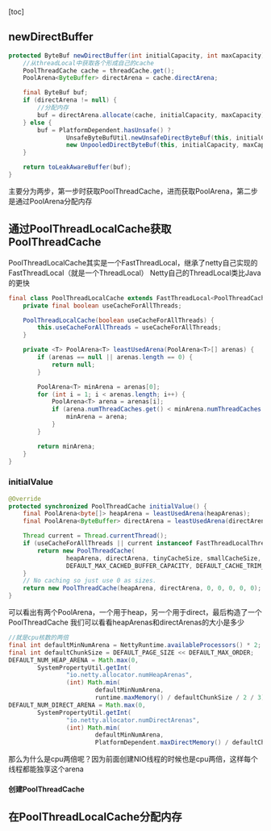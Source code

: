 [toc]

 

## newDirectBuffer

```java
protected ByteBuf newDirectBuffer(int initialCapacity, int maxCapacity) {
	//从threadLocal中获取各个形成自己的cache
    PoolThreadCache cache = threadCache.get();
    PoolArena<ByteBuffer> directArena = cache.directArena;

    final ByteBuf buf;
    if (directArena != null) {
    	//分配内存
        buf = directArena.allocate(cache, initialCapacity, maxCapacity);
    } else {
        buf = PlatformDependent.hasUnsafe() ?
                UnsafeByteBufUtil.newUnsafeDirectByteBuf(this, initialCapacity, maxCapacity) :
                new UnpooledDirectByteBuf(this, initialCapacity, maxCapacity);
    }

    return toLeakAwareBuffer(buf);
}
```
主要分为两步，第一步时获取PoolThreadCache，进而获取PoolArena，第二步是通过PoolArena分配内存

## 通过PoolThreadLocalCache获取PoolThreadCache

PoolThreadLocalCache其实是一个FastThreadLocal，继承了netty自己实现的FastThreadLocal（就是一个ThreadLocal）
Netty自己的ThreadLocal类比Java的更快
```java
final class PoolThreadLocalCache extends FastThreadLocal<PoolThreadCache> {
    private final boolean useCacheForAllThreads;

    PoolThreadLocalCache(boolean useCacheForAllThreads) {
        this.useCacheForAllThreads = useCacheForAllThreads;
    }

    private <T> PoolArena<T> leastUsedArena(PoolArena<T>[] arenas) {
        if (arenas == null || arenas.length == 0) {
            return null;
        }

        PoolArena<T> minArena = arenas[0];
        for (int i = 1; i < arenas.length; i++) {
            PoolArena<T> arena = arenas[i];
            if (arena.numThreadCaches.get() < minArena.numThreadCaches.get()) {
                minArena = arena;
            }
        }

        return minArena;
    }
}
```


### initialValue
```java
@Override
protected synchronized PoolThreadCache initialValue() {
    final PoolArena<byte[]> heapArena = leastUsedArena(heapArenas);
    final PoolArena<ByteBuffer> directArena = leastUsedArena(directArenas);

    Thread current = Thread.currentThread();
    if (useCacheForAllThreads || current instanceof FastThreadLocalThread) {
        return new PoolThreadCache(
                heapArena, directArena, tinyCacheSize, smallCacheSize, normalCacheSize,
                DEFAULT_MAX_CACHED_BUFFER_CAPACITY, DEFAULT_CACHE_TRIM_INTERVAL);
    }
    // No caching so just use 0 as sizes.
    return new PoolThreadCache(heapArena, directArena, 0, 0, 0, 0, 0);
}
```

可以看出有两个PoolArena，一个用于heap，另一个用于direct，最后构造了一个PoolThreadCache
我们可以看看heapArenas和directArenas的大小是多少
```java
//就是cpu核数的两倍
final int defaultMinNumArena = NettyRuntime.availableProcessors() * 2;
final int defaultChunkSize = DEFAULT_PAGE_SIZE << DEFAULT_MAX_ORDER;
DEFAULT_NUM_HEAP_ARENA = Math.max(0,
        SystemPropertyUtil.getInt(
                "io.netty.allocator.numHeapArenas",
                (int) Math.min(
                        defaultMinNumArena,
                        runtime.maxMemory() / defaultChunkSize / 2 / 3)));
DEFAULT_NUM_DIRECT_ARENA = Math.max(0,
        SystemPropertyUtil.getInt(
                "io.netty.allocator.numDirectArenas",
                (int) Math.min(
                        defaultMinNumArena,
                        PlatformDependent.maxDirectMemory() / defaultChunkSize / 2 / 3)));
```

那么为什么是cpu两倍呢？因为前面创建NIO线程的时候也是cpu两倍，这样每个线程都能独享这个arena

#### 创建PoolThreadCache

## 在PoolThreadLocalCache分配内存


